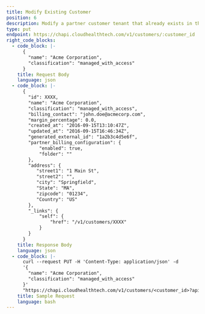 ```yaml
---
title: Modify Existing Customer
position: 6
description: Modify a partner customer tenant that already exists in the CloudHealth Platform.
type: put
endpoint: https://chapi.cloudhealthtech.com/v1/customers/:customer_id
right_code_blocks:
  - code_block: |-
      {
        "name": "Acme Corporation",
        "classification": "managed_with_access"
      }
    title: Request Body
    language: json
  - code_block: |-
      {
        "id": XXXX,
        "name": "Acme Corporation",
        "classification": "managed_with_access",
        "billing_contact": "john.doe@acmecorp.com",
        "margin_percentage": 0.0,
        "created_at": "2016-09-15T13:10:47Z",
        "updated_at": "2016-09-15T16:46:34Z",
        "generated_external_id": "1a2b3c4d5e6f",
        "partner_billing_configuration": {
            "enabled": true,
            "folder": ""
        },
        "address": {
           "street1": "1 Main St",
           "street2": "",
           "city": "Springfield",
           "State": "MA",
           "zipcode": "01234",
           "Country": "US"
        },
        "_links": {
            "self": {
                "href": "/v1/customers/XXXX"
            }
        }
      }
    title: Response Body
    language: json
  - code_block: |-
      curl --request PUT -H 'Content-Type: application/json' -d
      '{
        "name": "Acme Corporation",
        "classification": "managed_with_access"
      }'
      "https://chapi.cloudhealthtech.com/v1/customers/<customer_id>?api_key=<your_api_key>"
    title: Sample Request
    language: bash
---
```

